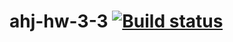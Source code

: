 # ahj-hw-3-3 [![Build status](https://ci.appveyor.com/api/projects/status/3equf1him2wop3ti?svg=true)](https://ci.appveyor.com/project/vasllly/ahj-hw-3-3)
